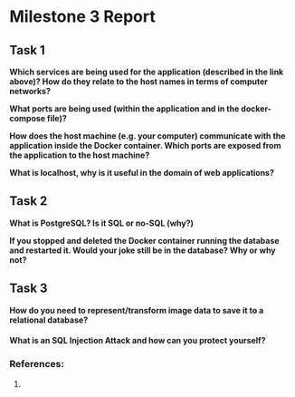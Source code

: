 # Milestone 3 Report

## Task 1

**Which services are being used for the application (described in the link above)? How do they relate to the host names in terms of computer networks?**  

**What ports are being used (within the application and in the docker-compose file)?**  

**How does the host machine (e.g. your computer) communicate with the application inside the Docker container. Which ports are exposed from the application to the host machine?**  

**What is localhost, why is it useful in the domain of web applications?**

## Task 2

**What is PostgreSQL? Is it SQL or no-SQL (why?)**  

**If you stopped and deleted the Docker container running the database and restarted it. Would your joke still be in the database? Why or why not?**  


## Task 3

**How do you need to represent/transform image data to save it to a relational database?**  

#### What is an SQL Injection Attack and how can you protect yourself?

### References:

1. 

